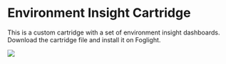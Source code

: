# Environment Insight Cartridge
This is a custom cartridge with a set of environment insight dashboards.
Download the cartridge file and install it on Foglight.

![](1.png)
